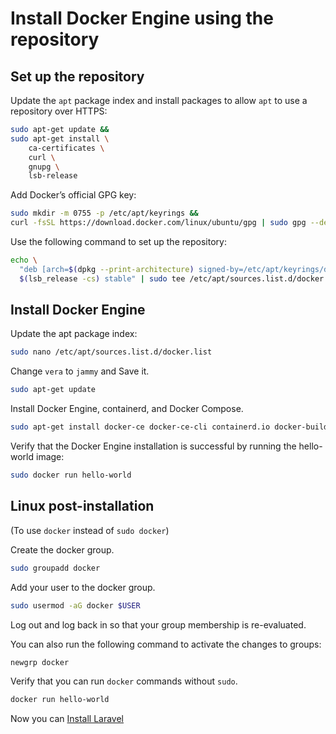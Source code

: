 

# Install Docker Engine using the repository

## Set up the repository

Update the `apt` package index and install packages to allow `apt` to use a repository over HTTPS:

  ```bash
  sudo apt-get update &&
  sudo apt-get install \
      ca-certificates \
      curl \
      gnupg \
      lsb-release
  ```

Add Docker’s official GPG key:

  ```bash
  sudo mkdir -m 0755 -p /etc/apt/keyrings &&
  curl -fsSL https://download.docker.com/linux/ubuntu/gpg | sudo gpg --dearmor -o /etc/apt/keyrings/docker.gpg
  ```

Use the following command to set up the repository:

  ```bash
  echo \
    "deb [arch=$(dpkg --print-architecture) signed-by=/etc/apt/keyrings/docker.gpg] https://download.docker.com/linux/ubuntu \
    $(lsb_release -cs) stable" | sudo tee /etc/apt/sources.list.d/docker.list > /dev/null
  ```

## Install Docker Engine

Update the apt package index:

  ```bash
  sudo nano /etc/apt/sources.list.d/docker.list
  ```

Change `vera` to `jammy` and Save it.

  ```bash
  sudo apt-get update
  ```

Install Docker Engine, containerd, and Docker Compose.

  ```bash
  sudo apt-get install docker-ce docker-ce-cli containerd.io docker-buildx-plugin docker-compose-plugin
  ```

Verify that the Docker Engine installation is successful by running the hello-world image:

  ```bash
  sudo docker run hello-world
  ```

## Linux post-installation

(To use `docker` instead of `sudo docker`)

Create the docker group.

  ```bash
  sudo groupadd docker
  ```

Add your user to the docker group.

  ```bash
  sudo usermod -aG docker $USER
  ```

Log out and log back in so that your group membership is re-evaluated.

You can also run the following command to activate the changes to groups:

  ```bash
  newgrp docker
  ```

Verify that you can run `docker` commands without `sudo`.

  ```bash
  docker run hello-world
  ```
  
Now you can [Install Laravel](laravel.md)
